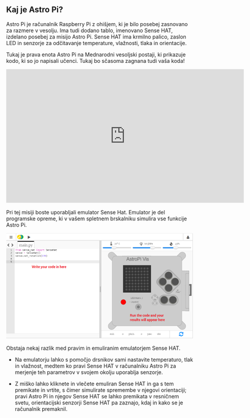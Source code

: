 ## Kaj je Astro Pi?

Astro Pi je računalnik Raspberry Pi z ohišjem, ki je bilo posebej zasnovano za razmere v vesolju. Ima tudi dodano tablo, imenovano Sense HAT, izdelano posebej za misijo Astro Pi. Sense HAT ima krmilno palico, zaslon LED in senzorje za odčitavanje temperature, vlažnosti, tlaka in orientacije.

Tukaj je prava enota Astro Pi na Mednarodni vesoljski postaji, ki prikazuje kodo, ki so jo napisali učenci. Tukaj bo sčasoma zagnana tudi vaša koda! 

<iframe src="https://player.vimeo.com/video/172737314" width="640" height="360" frameborder="0" webkitallowfullscreen mozallowfullscreen allowfullscreen mark="crwd-mark"></iframe> 

Pri tej misiji boste uporabljali emulator Sense Hat. Emulator je del programske opreme, ki v vašem spletnem brskalniku simulira vse funkcije Astro Pi.

![Emulator Sense HAT](images/sense-hat-emulator.png)

Obstaja nekaj razlik med pravim in emuliranim emulatorjem Sense HAT.

- Na emulatorju lahko s pomočjo drsnikov sami nastavite temperaturo, tlak in vlažnost, medtem ko pravi Sense HAT v računalniku Astro Pi za merjenje teh parametrov v svojem okolju uporablja senzorje.

- Z miško lahko kliknete in vlečete emuliran Sense HAT in ga s tem premikate in vrtite, s čimer simulirate spremembe v njegovi orientaciji; pravi Astro Pi in njegov Sense HAT se lahko premikata v resničnem svetu, orientacijski senzorji Sense HAT pa zaznajo, kdaj in kako se je računalnik premaknil.